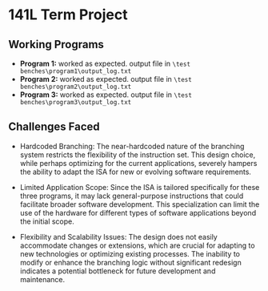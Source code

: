 # 141L Term Project



## Working Programs
- **Program 1:** worked as expected. output file in ```\test benches\program1\output_log.txt```
- **Program 2:** worked as expected. output file in ```\test benches\program2\output_log.txt```
- **Program 3:** worked as expected. output file in ```\test benches\program3\output_log.txt```



## Challenges Faced
- Hardcoded Branching: The near-hardcoded nature of the branching system restricts the flexibility of the instruction set. This design choice, while perhaps optimizing for the current applications, severely hampers the ability to adapt the ISA for new or evolving software requirements.

- Limited Application Scope: Since the ISA is tailored specifically for these three programs, it may lack general-purpose instructions that could facilitate broader software development. This specialization can limit the use of the hardware for different types of software applications beyond the initial scope.

- Flexibility and Scalability Issues: The design does not easily accommodate changes or extensions, which are crucial for adapting to new technologies or optimizing existing processes. The inability to modify or enhance the branching logic without significant redesign indicates a potential bottleneck for future development and maintenance.

